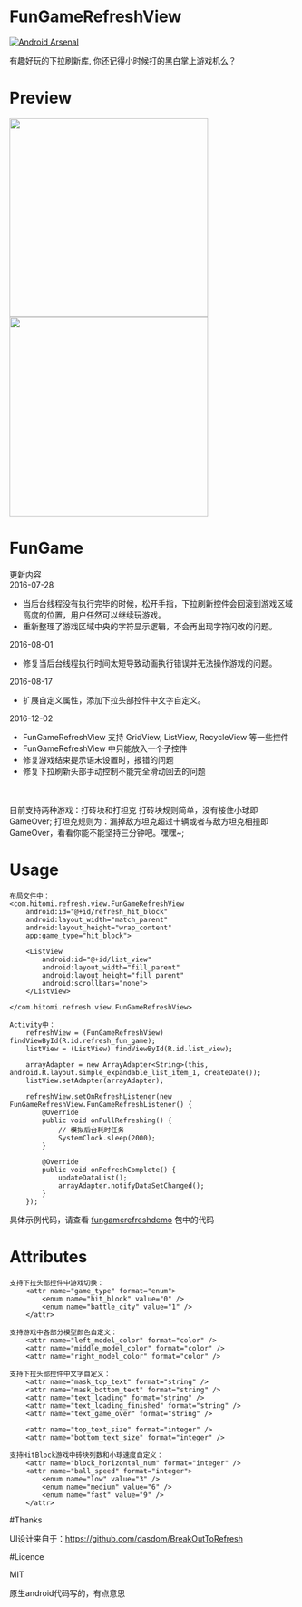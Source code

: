 # FunGameRefreshView  

[![Android Arsenal](https://img.shields.io/badge/Android%20Arsenal-HitBlockRefresh-brightgreen.svg?style=flat)](http://android-arsenal.com/details/3/3253)

有趣好玩的下拉刷新库, 你还记得小时候打的黑白掌上游戏机么？

# Preview

<img src="preview/HitBlock.gif" width="350px" />
<img src="preview/BattleCity.gif"  width="350px" />

# FunGame

更新内容<br/>
2016-07-28
- 当后台线程没有执行完毕的时候，松开手指，下拉刷新控件会回滚到游戏区域高度的位置，用户任然可以继续玩游戏。
- 重新整理了游戏区域中央的字符显示逻辑，不会再出现字符闪改的问题。

2016-08-01
- 修复当后台线程执行时间太短导致动画执行错误并无法操作游戏的问题。

2016-08-17
- 扩展自定义属性，添加下拉头部控件中文字自定义。

2016-12-02
- FunGameRefreshView 支持 GridView, ListView, RecycleView 等一些控件
- FunGameRefreshView 中只能放入一个子控件 
- 修复游戏结束提示语未设置时，报错的问题
- 修复下拉刷新头部手动控制不能完全滑动回去的问题 

<br/><br/>
目前支持两种游戏：打砖块和打坦克
    打砖块规则简单，没有接住小球即GameOver;
    打坦克规则为：漏掉敌方坦克超过十辆或者与敌方坦克相撞即GameOver，看看你能不能坚持三分钟吧。嘿嘿~;

# Usage

    布局文件中：
    <com.hitomi.refresh.view.FunGameRefreshView
        android:id="@+id/refresh_hit_block"
        android:layout_width="match_parent"
        android:layout_height="wrap_content"
        app:game_type="hit_block">
                
        <ListView
            android:id="@+id/list_view"
            android:layout_width="fill_parent"
            android:layout_height="fill_parent"
            android:scrollbars="none">
        </ListView>
        
    </com.hitomi.refresh.view.FunGameRefreshView>

    Activity中：
        refreshView = (FunGameRefreshView) findViewById(R.id.refresh_fun_game);
        listView = (ListView) findViewById(R.id.list_view);

        arrayAdapter = new ArrayAdapter<String>(this, android.R.layout.simple_expandable_list_item_1, createDate());
        listView.setAdapter(arrayAdapter);
        
        refreshView.setOnRefreshListener(new FunGameRefreshView.FunGameRefreshListener() {
            @Override
            public void onPullRefreshing() {
                // 模拟后台耗时任务
                SystemClock.sleep(2000);
            }

            @Override
            public void onRefreshComplete() {
                updateDataList();
                arrayAdapter.notifyDataSetChanged();
            }
        });
        
具体示例代码，请查看 [fungamerefreshdemo](https://github.com/Hitomis/FunGameRefresh/tree/master/fungamerefreshdemo/src/main/java/com/hitomi/fungamerefreshdemo) 包中的代码

# Attributes

    支持下拉头部控件中游戏切换：
        <attr name="game_type" format="enum">
            <enum name="hit_block" value="0" />
            <enum name="battle_city" value="1" />
        </attr>

    支持游戏中各部分模型颜色自定义：
        <attr name="left_model_color" format="color" />
        <attr name="middle_model_color" format="color" />
        <attr name="right_model_color" format="color" />

    支持下拉头部控件中文字自定义：
        <attr name="mask_top_text" format="string" />
        <attr name="mask_bottom_text" format="string" />
        <attr name="text_loading" format="string" />
        <attr name="text_loading_finished" format="string" />
        <attr name="text_game_over" format="string" />

        <attr name="top_text_size" format="integer" />
        <attr name="bottom_text_size" format="integer" />

    支持HitBlock游戏中砖块列数和小球速度自定义：        
        <attr name="block_horizontal_num" format="integer" />
        <attr name="ball_speed" format="integer">
            <enum name="low" value="3" />
            <enum name="medium" value="6" />
            <enum name="fast" value="9" />
        </attr>


#Thanks

UI设计来自于：https://github.com/dasdom/BreakOutToRefresh

#Licence

MIT

原生android代码写的，有点意思



